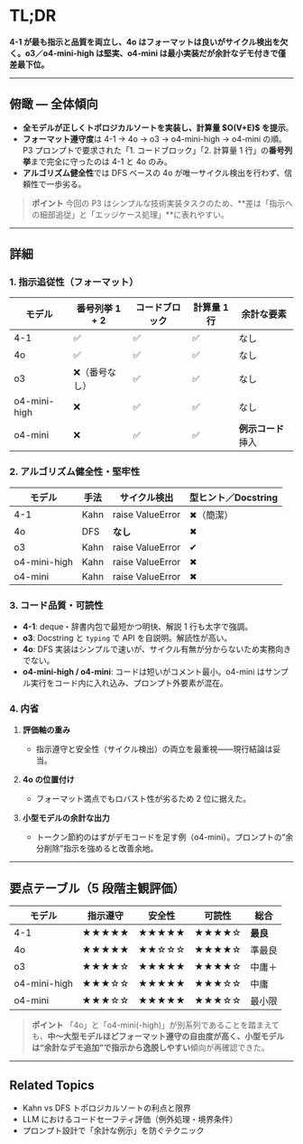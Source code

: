 # TL;DR

**4-1 が最も指示と品質を両立し、4o はフォーマットは良いがサイクル検出を欠く。o3／o4-mini-high は堅実、o4-mini は最小実装だが余計なデモ付きで僅差最下位。**

---

## 俯瞰 ― 全体傾向

* **全モデルが正しくトポロジカルソートを実装し、計算量 \$O(V+E)\$ を提示**。
* **フォーマット遵守度**は 4-1 → 4o → o3 → o4-mini-high → o4-mini の順。P3 プロンプトで要求された「1. コードブロック」「2. 計算量 1 行」の**番号列挙**まで完全に守ったのは 4-1 と 4o のみ。
* **アルゴリズム健全性**では DFS ベースの 4o が唯一サイクル検出を行わず、信頼性で一歩劣る。

> **ポイント**
> 今回の P3 はシンプルな技術実装タスクのため、\*\*差は「指示への細部追従」と「エッジケース処理」\*\*に表れやすい。

---

## 詳細

### 1. 指示追従性（フォーマット）

| モデル          | 番号列挙 1 + 2 | コードブロック | 計算量 1 行 | 余計な要素       |
| ------------ | ---------- | ------- | ------- | ----------- |
| 4-1          | ✅          | ✅       | ✅       | なし          |
| 4o           | ✅          | ✅       | ✅       | なし          |
| o3           | ❌（番号なし）    | ✅       | ✅       | なし          |
| o4-mini-high | ❌          | ✅       | ✅       | なし          |
| o4-mini      | ❌          | ✅       | ✅       | **例示コード**挿入 |

### 2. アルゴリズム健全性・堅牢性

| モデル          | 手法   | サイクル検出           | 型ヒント／Docstring |
| ------------ | ---- | ---------------- | -------------- |
| 4-1          | Kahn | raise ValueError | ✖（簡潔）          |
| 4o           | DFS  | **なし**           | ✖              |
| o3           | Kahn | raise ValueError | ✔              |
| o4-mini-high | Kahn | raise ValueError | ✖              |
| o4-mini      | Kahn | raise ValueError | ✖              |

### 3. コード品質・可読性

* **4-1**: deque・辞書内包で最短かつ明快、解説 1 行も太字で強調。
* **o3**: Docstring と `typing` で API を自説明。解読性が高い。
* **4o**: DFS 実装はシンプルで速いが、サイクル有無が分からないため実務向きでない。
* **o4-mini-high / o4-mini**: コードは短いがコメント最小。o4-mini はサンプル実行をコード内に入れ込み、プロンプト外要素が混在。

### 4. 内省

1. **評価軸の重み**

   * 指示遵守と安全性（サイクル検出）の両立を最重視――現行結論は妥当。
2. **4o の位置付け**

   * フォーマット満点でもロバスト性が劣るため 2 位に据えた。
3. **小型モデルの余計な出力**

   * トークン節約のはずがデモコードを足す例（o4-mini）。プロンプトの“余分削除”指示を強めると改善余地。

---

## 要点テーブル（5 段階主観評価）

| モデル          | 指示遵守  | 安全性   | 可読性   | 総合     |
| ------------ | ----- | ----- | ----- | ------ |
| 4-1          | ★★★★★ | ★★★★★ | ★★★★☆ | **最良** |
| 4o           | ★★★★★ | ★★☆☆☆ | ★★★★☆ | 準最良    |
| o3           | ★★★★☆ | ★★★★★ | ★★★★☆ | 中庸＋    |
| o4-mini-high | ★★★☆☆ | ★★★★★ | ★★★☆☆ | 中庸     |
| o4-mini      | ★★★☆☆ | ★★★★★ | ★★★☆☆ | 最小限    |

> **ポイント**
> 「4o」と「o4-mini(-high)」が別系列であることを踏まえても、**中～大型モデルほどフォーマット遵守の自由度が高く、小型モデルは“余計なデモ追加”で指示から逸脱しやすい**傾向が再確認できた。

---

## Related Topics

* Kahn vs DFS トポロジカルソートの利点と限界
* LLM におけるコードセーフティ評価（例外処理・境界条件）
* プロンプト設計で「余計な例示」を防ぐテクニック

